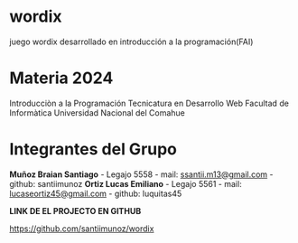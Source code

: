 # wordix
juego wordix desarrollado en introducción a la programación(FAI)

# Materia 2024

Introducciòn a la Programación
Tecnicatura en Desarrollo Web
Facultad de Informàtica
Universidad Nacional del Comahue

# Integrantes del Grupo

**Muñoz Braian Santiago** - Legajo 5558 - mail: ssantii.m13@gmail.com - github: santiimunoz
**Ortiz Lucas Emiliano** - Legajo 5561 - mail: lucaseortiz45@gmail.com - github: luquitas45

**LINK DE EL PROJECTO EN GITHUB**

https://github.com/santiimunoz/wordix






